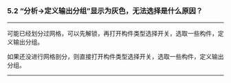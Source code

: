﻿### 5.2  “分析→定义输出分组”显示为灰色，无法选择是什么原因？
---

可能已经划分过网格，可以先解锁，再打开构件类型选择开关，选取一些构件，定义输出分组。

如果还没进行网格剖分，则直接打开构件类型选择开关，选取一些构件，定义输出分组。

---
